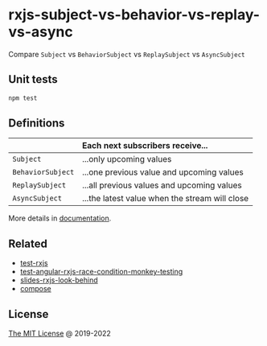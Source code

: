 # rxjs-subject-vs-behavior-vs-replay-vs-async

Compare `Subject` vs `BehaviorSubject` vs `ReplaySubject` vs `AsyncSubject`

## Unit tests

```bash
npm test
```

## Definitions

|   | Each next subscribers receive...
|---|:---|
|`Subject` | ...only upcoming values
|`BehaviorSubject` | ...one previous value and upcoming values
|`ReplaySubject` | ...all previous values and upcoming values
|`AsyncSubject` | ...the latest value when the stream will close

More details in [documentation](http://reactivex.io/documentation/subject.html).

## Related

* [test-rxjs](https://github.com/piecioshka/test-rxjs)
* [test-angular-rxjs-race-condition-monkey-testing](https://github.com/piecioshka/test-angular-rxjs-race-condition-monkey-testing)
* [slides-rxjs-look-behind](https://github.com/piecioshka/slides-rxjs-look-behind)
* [compose](https://github.com/piecioshka/compose)

## License

[The MIT License](http://piecioshka.mit-license.org) @ 2019-2022
